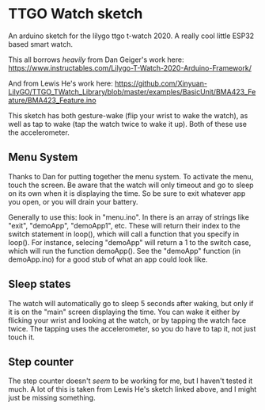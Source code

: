 # TTGO Watch sketch

An arduino sketch for the lilygo ttgo t-watch 2020.  A really cool little ESP32 based smart watch.

This all borrows *heavily* from Dan Geiger's work here: https://www.instructables.com/Lilygo-T-Watch-2020-Arduino-Framework/

And from Lewis He's work here: https://github.com/Xinyuan-LilyGO/TTGO_TWatch_Library/blob/master/examples/BasicUnit/BMA423_Feature/BMA423_Feature.ino

This sketch has both gesture-wake (flip your wrist to wake the watch), as well as tap to wake (tap the watch twice to wake it up).  Both of these use the accelerometer. 

## Menu System

Thanks to Dan for putting together the menu system.  To activate the menu, touch the screen.  Be aware that the watch will only timeout and go to sleep on its own when it is displaying the time.  So be sure to exit whatever app you open, or you will drain your battery.

Generally to use this: look in "menu.ino".  In there is an array of strings like "exit", "demoApp", "demoApp1", etc.  These will return their index to the switch statement in loop(), which will call a function that you specify in loop().  For instance, selecing "demoApp" will return a 1 to the switch case, which will run the function demoApp().  See the "demoApp" function (in demoApp.ino) for a good stub of what an app could look like.

## Sleep states
The watch will automatically go to sleep 5 seconds after waking, but only if it is on the "main" screen displaying the time.  You can wake it either by flicking your wrist and looking at the watch, or by tapping the watch face twice.  The tapping uses the accelerometer, so you do have to tap it, not just touch it.

## Step counter
The step counter doesn't *seem* to be working for me, but I haven't tested it much.  A lot of this is taken from Lewis He's sketch linked above, and I might just be missing something.
